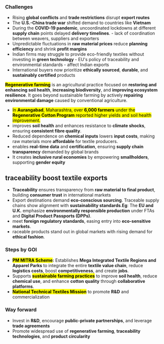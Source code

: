 ### Challenges

- Rising **global conflicts** and **trade restrictions** disrupt **export routes**
- The **U.S.-China trade war** shifted demand to countries like **Vietnam**
- During the **COVID-19 pandemic**, uncoordinated lockdowns at different **supply chain** points delayed **delivery timelines**. - lack of coordination between weavers, suppliers and exporters
- Unpredictable fluctuations in **raw material prices** reduce **planning efficiency** and shrink **profit margins**
- Indian firms may struggle to provide eco-friendly textiles without investing in **green technology** - EU's policy of traceability and environmental standards - affect Indian exports
- International buyers now prioritize **ethically sourced**, **durable**, and **sustainably certified** products

<mark style="background: FFFF2E;">**Regenerative farming**</mark> is an agricultural practice focused on **restoring and enhancing soil health**, **increasing biodiversity**, and **improving ecosystem resilience**. It goes beyond sustainable farming by actively **repairing environmental damage** caused by conventional agriculture.

- <mark style="background: FFFF2E;">In **Aurangabad**, Maharashtra, over **6,000 farmers** under the **Regenerative Cotton Program** reported higher yields and soil health improvement.</mark>
- improves **soil health** and enhances resistance to **climate shocks**, ensuring **consistent fibre quality**.
- Reduced dependence on **chemical inputs** lowers **input costs**, making raw materials more **affordable** for textile producers.
- enables **real-time data** and **certification**, ensuring **supply chain transparency** demanded by global brands
- It creates **inclusive rural economies** by empowering **smallholders**, supporting **gender equity**
## **traceability boost textile exports**

- **Traceability** ensures transparency from **raw material to final product**, building **consumer trust** in international markets
- Export destinations demand **eco-conscious sourcing**. Traceable supply chains show alignment with **sustainability standards**.**Eg**: The **EU and U.K.** emphasize **environmentally responsible production** under FTAs and **Digital Product Passports (DPPs)**.
- meet **foreign regulatory standards**, easing entry into **eco-sensitive markets**.
- raceable products stand out in global markets with rising demand for **ethical fashion**.

### Steps by GOI

- <mark style="background: FFFF2E;">**PM MITRA Scheme</mark>:** Establishes **Mega Integrated Textile Regions and Apparel Parks** to integrate the entire **textile value chain**, reduce **logistics costs**, boost **competitiveness**, and create **jobs**.
- Supports <mark style="background: FFFF2E;">**sustainable farming practices**</mark> to improve **soil health**, reduce **chemical use**, and enhance **cotton quality** through **collaborative platforms**.
- <mark style="background: FFFF2E;">**National Technical Textiles Mission**</mark> to promote **R&D** and commercialization

### Way forward

- Invest in **R&D**, encourage **public-private partnerships**, and leverage **trade agreements**
- Promote widespread use of **regenerative farming**, **traceability technologies**, and **product circularity**



